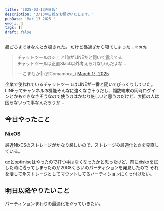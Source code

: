 ```yaml
---
title: '2025-03-13の日報'
description: '3/13の日報をお届けいたします。'
pubDate: 'Mar 13 2025 '
emoji: 🦊
tags: []
draft: false
---
```


昼ごろまではなんとか起きれた。 だけど昼過ぎから寝てしまった...ぐぬぬ

<blockquote class="twitter-tweet"><p lang="ja" dir="ltr">チャットツールのシェア1位がLINEだと聞いて震えてる<br>チャットツールは正直Slack以外考えられないんだよな…</p>&mdash; こまもか🦊 (@Comamoca_) <a href="https://twitter.com/Comamoca_/status/1899936844416262650?ref_src=twsrc%5Etfw">March 12, 2025</a></blockquote> <script async src="https://platform.twitter.com/widgets.js" charset="utf-8"></script>

企業で使われているチャットツールはLINEが一番と聞いてびっくりしていた。
LINEってチャンネルの機能そんなに強くなさそうだし、複数端末の同時ログインとかもできなさそうなので使うのはかなり厳しいと思うのだけど、大抵の人は困らないって事なんだろうか...

## 今日やったこと

### NixOS

最近NixOSのストレージがかなり厳しいので、ストレージの最適化とかを見直している。

gcとoptimiseはやったので打つ手はなくなったかと思ったけど、前にdiskoを試した時に残ってしまったのか20GBくらいのパーティションを発見したので
それを潰して今ストレージとしてマウントしてるパーティションにくっ付けたい。

## 明日以降やりたいこと

パーティションまわりの最適化をやっていきたい。
